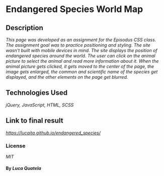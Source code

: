 # Endangered Species World Map

## Description

_This page was developed as an assignment for the Episodus CSS class. The assignment goal was to practice positioning and styling. The site wasn't built with mobile devices in mind._
_The site displays the position of endangered species around the world. The user can click on the animal picture to select the animal and read more information about it.
When the animal picture gets clicked, it gets moved to the center of the page, the image gets enlarged, the common and scientific name of the species get displayed, and the other elements on the page get blurred._

## Technologies Used

_jQuery, JavaScript, HTML, SCSS_

## Link to final result
_https://lucaita.github.io/endangered_species/_

### License

*MIT*

#### By _**Luca Quatela**_
